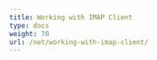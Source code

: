 ```yaml
---
title: Working with IMAP Client
type: docs
weight: 70
url: /net/working-with-imap-client/
---
```



